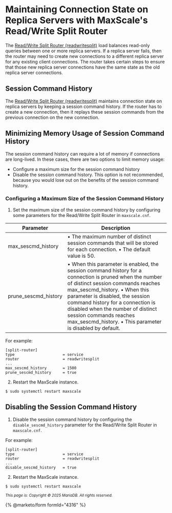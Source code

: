 # Maintaining Connection State on Replica Servers with MaxScale's Read/Write Split Router

The [Read/Write Split Router (readwritesplit)](../../reference/maxscale-routers/maxscale-readwritesplit.md) load balances read-only queries between one or more replica servers. If a replica server fails, then the router may need to create new connections to a different replica server for any existing client connections. The router takes certain steps to ensure that those new replica server connections have the same state as the old replica server connections.

## Session Command History

The [Read/Write Split Router (readwritesplit)](../../reference/maxscale-routers/maxscale-readwritesplit.md) maintains connection state on replica servers by keeping a session command history. If the router has to create a new connection, then it replays these session commands from the previous connection on the new connection.

## Minimizing Memory Usage of Session Command History

The session command history can require a lot of memory if connections are long-lived. In these cases, there are two options to limit memory usage:

* Configure a maximum size for the session command history
* Disable the session command history. This option is not recommended, because you would lose out on the benefits of the session command history.

### Configuring a Maximum Size of the Session Command History

1. Set the maximum size of the session command history by configuring some parameters for the Read/Write Split Router in `maxscale.cnf`.

| Parameter              | Description                                                                                                                                                                                                                                                                                                                                                                         |
| ---------------------- | ----------------------------------------------------------------------------------------------------------------------------------------------------------------------------------------------------------------------------------------------------------------------------------------------------------------------------------------------------------------------------------- |
| max\_sescmd\_history   | • The maximum number of distinct session commands that will be stored for each connection. • The default value is 50.                                                                                                                                                                                                                                                               |
| prune\_sescmd\_history | • When this parameter is enabled, the session command history for a connection is pruned when the number of distinct session commands reaches max\_sescmd\_history. • When this parameter is disabled, the session command history for a connection is disabled when the number of distinct session commands reaches max\_sescmd\_history. • This parameter is disabled by default. |

For example:

```
[split-router]
type                     = service
router                   = readwritesplit
...
max_sescmd_history       = 1500
prune_sescmd_history     = true
```

2. Restart the MaxScale instance.

```
$ sudo systemctl restart maxscale
```

## Disabling the Session Command History

1. Disable the session command history by configuring the `disable_sescmd_history` parameter for the Read/Write Split Router in `maxscale.cnf`.

For example:

```
[split-router]
type                     = service
router                   = readwritesplit
...
disable_sescmd_history   = true
```

2. Restart the MaxScale instance.

```
$ sudo systemctl restart maxscale
```

<sub>_This page is: Copyright © 2025 MariaDB. All rights reserved._</sub>

{% @marketo/form formId="4316" %}
